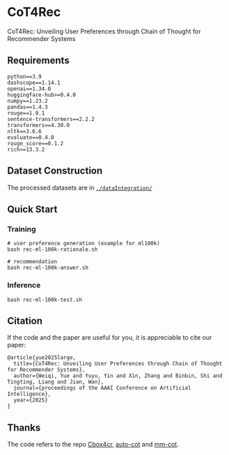 # CoT4Rec

CoT4Rec: Unveiling User Preferences through Chain of Thought for Recommender Systems

## Requirements

```
python==3.9
dashscope==1.14.1
openai==1.34.0
huggingface-hub>=0.4.0
numpy==1.23.2
pandas==1.4.3
rouge==1.0.1
sentence-transformers==2.2.2
transformers==4.30.0
nltk==3.6.6
evaluate==0.4.0
rouge_score==0.1.2
rich>=13.3.2
```

## Dataset Construction

The processed datasets are in [`./dataIntegration/`](https://github.com/815382636/cot-rec/blob/main/dataIntegration/README.md)

## Quick Start

### Training

```
# user preference generation (example for ml100k)
bash rec-ml-100k-rationale.sh

# recommendation
bash rec-ml-100k-answer.sh
```

### Inference

```
bash rec-ml-100k-test.sh
```

## Citation

If the code and the paper are useful for you, it is appreciable to cite our paper:

```
@article{yue2025large,
  title={CoT4Rec: Unveiling User Preferences through Chain of Thought for Recommender Systems},
  author={Weiqi, Yue and Yuyu, Yin and Xin, Zhang and Binbin, Shi and Tingting, Liang and Jian, Wan},
  journal={proceedings of the AAAI Conference on Artificial Intelligence},
  year={2025}
}
```

## Thanks

The code refers to the repo [Cbox4cr]([https://github.com/liuqidong07/MOELoRA-peft](https://github.com/crazyfat/Cbox4cr)), [auto-cot](https://github.com/amazon-science/auto-cot) and [mm-cot](https://github.com/amazon-science/mm-cot).
